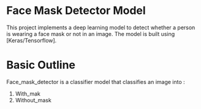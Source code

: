 # Face Mask Detector Model

This project implements a deep learning model to detect whether a person is wearing a face mask or not in an image. The model is built using [Keras/Tensorflow].

# Basic Outline
Face_mask_detector  is a classifier model that classifies  an image into :
1. With_mak
2. Without_mask




